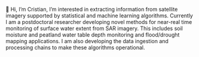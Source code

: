 👋 Hi, I’m Cristian, I’m interested in extracting information from satellite imagery supported by statistical and machine learning algorithms. Currently I am a postdoctoral researcher developing novel methods for near-real time monitoring of surface water extent from SAR imagery. This includes soil moisture and peatland water table depth monitoring and flood/drought mapping applications. I am also developing the data ingestion and processing chains to make these algorithms operational. 
<!---
crisjosil/crisjosil is a ✨ special ✨ repository because its `README.md` (this file) appears on your GitHub profile.
You can click the Preview link to take a look at your changes.
--->
